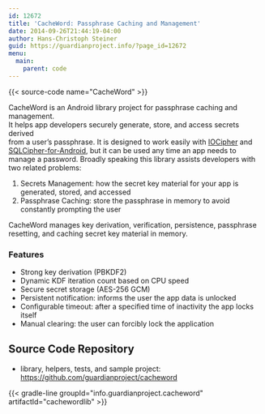 ```yaml
---
id: 12672
title: 'CacheWord: Passphrase Caching and Management'
date: 2014-09-26T21:44:19-04:00
author: Hans-Christoph Steiner
guid: https://guardianproject.info/?page_id=12672
menu:
  main:
    parent: code
---
```


{{< source-code name="CacheWord" >}}

CacheWord is an Android library project for passphrase caching and management.  
It helps app developers securely generate, store, and access secrets derived  
from a user&#8217;s passphrase. It is designed to work easily with [IOCipher](/code/iocipher) and <a href="https://www.zetetic.net/sqlcipher/open-source" target="_blank">SQLCipher-for-Android</a>, but it can be used any time an app needs to manage a password. Broadly speaking this library assists developers with two related problems:

  1. Secrets Management: how the secret key material for your app is generated, stored, and accessed
  2. Passphrase Caching: store the passphrase in memory to avoid constantly prompting the user

CacheWord manages key derivation, verification, persistence, passphrase resetting, and caching secret key material in memory.

### Features

  * Strong key derivation (PBKDF2)
  * Dynamic KDF iteration count based on CPU speed
  * Secure secret storage (AES-256 GCM)
  * Persistent notification: informs the user the app data is unlocked
  * Configurable timeout: after a specified time of inactivity the app locks itself
  * Manual clearing: the user can forcibly lock the application

## Source Code Repository

  * library, helpers, tests, and sample project: <https://github.com/guardianproject/cacheword></ul>


{{< gradle-line groupId="info.guardianproject.cacheword" artifactId="cachewordlib" >}}
